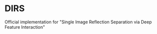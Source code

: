 # DIRS
Official implementation for "Single Image Reflection Separation via Deep Feature Interaction"
